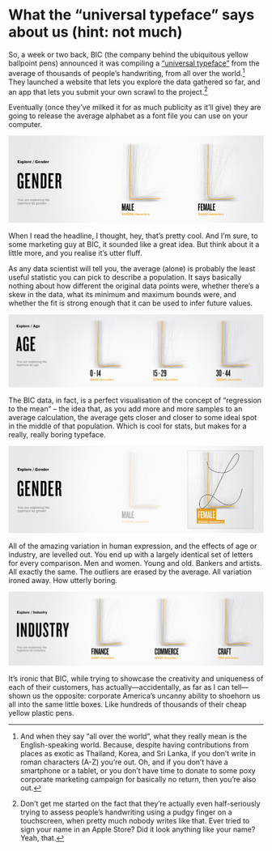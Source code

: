 # What the “universal typeface” says about us (hint: not much)

So, a week or two back, BIC (the company behind the ubiquitous yellow ballpoint pens) announced it was compiling a [“universal typeface”](http://theuniversaltypeface.com/) from the average of thousands of people’s handwriting, from all over the world.[^1] They launched a website that lets you explore the data gathered so far, and an app that lets you submit your own scrawl to the project.[^2]

Eventually (once they’ve milked it for as much publicity as it’ll give) they are going to release the average alphabet as a font file you can use on your computer.

![Average letter “L” for males and females](/media/bic-typeface-gender.jpg)

When I read the headline, I thought, hey, that’s pretty cool. And I’m sure, to some marketing guy at BIC, it sounded like a great idea. But think about it a little more, and you realise it’s utter fluff.

As any data scientist will tell you, the average (alone) is probably the least useful statistic you can pick to describe a population. It says basically nothing about how different the original data points were, whether there’s a skew in the data, what its minimum and maximum bounds were, and whether the fit is strong enough that it can be used to infer future values.

![Average typeface for a number of age groups](/media/bic-typeface-age.jpg)

The BIC data, in fact, is a perfect visualisation of the concept of “regression to the mean” – the idea that, as you add more and more samples to an average calculation, the average gets closer and closer to some ideal spot in the middle of that population. Which is cool for stats, but makes for a really, really boring typeface.

![Average letter “L” for males and females](/media/bic-typeface-gender-2.jpg)

All of the amazing variation in human expression, and the effects of age or industry, are levelled out. You end up with a largely identical set of letters for every comparison. Men and women. Young and old. Bankers and artists. All exactly the same. The outliers are erased by the average. All variation ironed away. How utterly boring.

![Average typeface for people in the finance, commerce, and craft industries](/media/bic-typeface-industry.jpg)

It’s ironic that BIC, while trying to showcase the creativity and uniqueness of each of their customers, has actually—accidentally, as far as I can tell—shown us the opposite: corporate America’s uncanny ability to shoehorn us all into the same little boxes. Like hundreds of thousands of their cheap yellow plastic pens.

[^1]: And when they say “all over the world”, what they really mean is the English-speaking world. Because, despite having contributions from places as exotic as Thailand, Korea, and Sri Lanka, if you don’t write in roman characters (A-Z) you’re out. Oh, and if you don’t have a smartphone or a tablet, or you don’t have time to donate to some poxy corporate marketing campaign for basically no return, then you’re also out.
[^2]: Don’t get me started on the fact that they’re actually even half-seriously trying to assess people’s handwriting using a pudgy finger on a touchscreen, when pretty much nobody writes like that. Ever tried to sign your name in an Apple Store? Did it look anything like your name? Yeah, that.

<link href="/post/susan-kare">
<link href="/post/why-i-wireframe-in-pencil">
